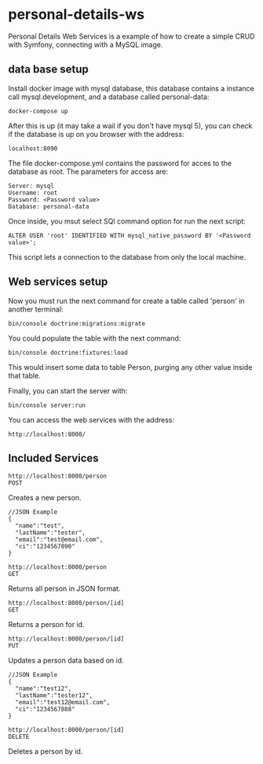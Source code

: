 # personal-details-ws

Personal Details Web Services is a example of how to create a simple CRUD with Symfony, connecting with a MySQL image.

## data base setup

Install docker image with mysql database, this database contains a instance call mysql.development, and a database called personal-data:
```
docker-compose up
```

After this is up (it may take a wail if you don't have mysql 5), you can check if the database is up on you browser with the address:

```
localhost:8090
```

The file docker-compose.yml contains the password for acces to the database as root. The parameters for access are:

```
Server: mysql
Username: root
Password: <Password value>
Database: personal-data
```

Once inside, you msut select SQl command option for run the next script:

```
ALTER USER 'root' IDENTIFIED WITH mysql_native_password BY '<Password value>';
```

This script lets a connection to the database from only the local machine.

## Web services setup

Now you must run the next command for create a table called 'person' in another terminal:

```
bin/console doctrine:migrations:migrate
```

You could populate the table with the next command:

```
bin/console doctrine:fixtures:load
```
This would insert some data to table Person, purging any other value inside that table.

Finally, you can start the server with:

```
bin/console server:run
```

You can access the web services with the address:

```
http://localhost:8000/
```

## Included Services

```
http://localhost:8000/person
POST
```
Creates a new person.

```
//JSON Example
{
  "name":"test",
  "lastName":"tester",
  "email":"test@email.com",
  "ci":"1234567890"
}
```

```
http://localhost:8000/person
GET
```
Returns all person in JSON format.

```
http://localhost:8000/person/[id]
GET
```
Returns a person for id.

```
http://localhost:8000/person/[id]
PUT
```
Updates a person data based on id.
```
//JSON Example
{
  "name":"test12",
  "lastName":"tester12",
  "email":"test12@email.com",
  "ci":"1234567888"
}
```

```
http://localhost:8000/person/[id]
DELETE
```
Deletes a person by id.